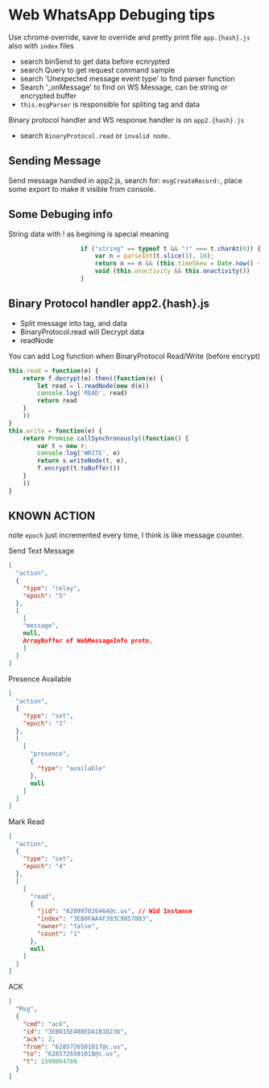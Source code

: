 # Web WhatsApp Debuging tips

Use chrome override, save to override and pretty print file `app.{hash}.js` also with `index` files
- search binSend to get data before ecnrypted
- search Query to get request command sample
- search 'Unexpected message event type' to find parser function
- Search '_onMessage' to find on WS Message, can be string or encrypted buffer
- `this.msgParser` is responsible for spliting tag and data

Binary protocol handler and WS response handler is on `app2.{hash}.js`

- search `BinaryProtocol.read` or `invalid node.`

## Sending Message

Send message handled in app2.js, search for: `msgCreateRecord:`, place some export to make it visible from console.

## Some Debuging info
String data with ! as begining is special meaning

``` js
                    if ("string" == typeof t && "!" === t.charAt(0)) {
                        var n = parseInt(t.slice(1), 10);
                        return n == n && (this.timeSkew = Date.now() - n),
                        void (this.onactivity && this.onactivity())
                    }
```
## Binary Protocol handler app2.{hash}.js

- Split message into tag, and data
- BinaryProtocol.read will Decrypt data
- readNode

You can add Log function when BinaryProtocol Read/Write (before encrypt)

``` js
this.read = function(e) {
    return f.decrypt(e).then((function(e) {
        let read = l.readNode(new d(e))
        console.log('READ', read)
        return read
    }
    ))
}
this.write = function(e) {
    return Promise.callSynchronously((function() {
        var t = new r;
        console.log('WRITE', e)
        return s.writeNode(t, e),
        f.encrypt(t.toBuffer())
    }
    ))
}
```

## KNOWN ACTION 

note `epoch` just incremented every time, I think is like message counter.

Send Text Message
``` json
[
  "action",
  {
    "type": "relay",
    "epoch": "5"
  },
  [
    [
    "message",
    null,
    ArrayBuffer of WebMessageInfo proto,
    ]
  ]
]
```

Presence Available
``` json
[
  "action",
  {
    "type": "set",
    "epoch": "1"
  },
  [
    [
      "presence",
      {
        "type": "available"
      },
      null
    ]
  ]
]

```

Mark Read
``` json
[
  "action",
  {
    "type": "set",
    "epoch": "4"
  },
  [
    [
      "read",
      {
        "jid": "628997026464@c.us", // Wid Instance
        "index": "3EB0FAA4F393C9057003",
        "owner": "false",
        "count": "1"
      },
      null
    ]
  ]
]
```

ACK
``` json
[
  "Msg",
  {
    "cmd": "ack",
    "id": "3EB015E408EDA1B1D236",
    "ack": 2,
    "from": "6285726501017@c.us",
    "to": "6285726501018@c.us",
    "t": 1590064789
  }
]
```

